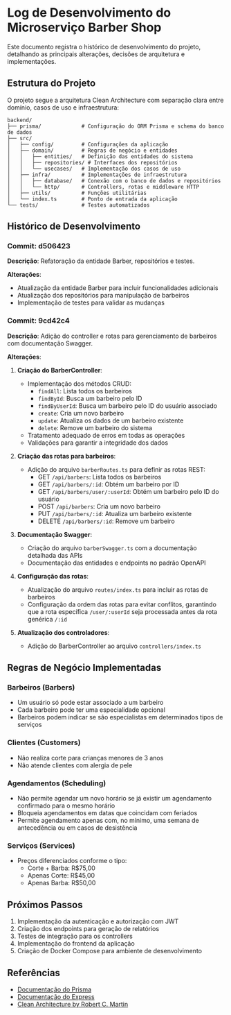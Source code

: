 # Log de Desenvolvimento do Microserviço Barber Shop

Este documento registra o histórico de desenvolvimento do projeto, detalhando as principais alterações, decisões de arquitetura e implementações.

## Estrutura do Projeto

O projeto segue a arquitetura Clean Architecture com separação clara entre domínio, casos de uso e infraestrutura:

```
backend/
├── prisma/             # Configuração do ORM Prisma e schema do banco de dados
├── src/
│   ├── config/         # Configurações da aplicação
│   ├── domain/         # Regras de negócio e entidades
│   │   ├── entities/   # Definição das entidades do sistema
│   │   ├── repositories/ # Interfaces dos repositórios
│   │   └── usecases/   # Implementação dos casos de uso
│   ├── infra/          # Implementações de infraestrutura
│   │   ├── database/   # Conexão com o banco de dados e repositórios
│   │   └── http/       # Controllers, rotas e middleware HTTP
│   ├── utils/          # Funções utilitárias
│   └── index.ts        # Ponto de entrada da aplicação
└── tests/              # Testes automatizados
```

## Histórico de Desenvolvimento

### Commit: d506423

**Descrição**: Refatoração da entidade Barber, repositórios e testes.

**Alterações**:
- Atualização da entidade Barber para incluir funcionalidades adicionais
- Atualização dos repositórios para manipulação de barbeiros
- Implementação de testes para validar as mudanças

### Commit: 9cd42c4

**Descrição**: Adição do controller e rotas para gerenciamento de barbeiros com documentação Swagger.

**Alterações**:

1. **Criação do BarberController**:
   - Implementação dos métodos CRUD:
     - `findAll`: Lista todos os barbeiros
     - `findById`: Busca um barbeiro pelo ID
     - `findByUserId`: Busca um barbeiro pelo ID do usuário associado
     - `create`: Cria um novo barbeiro
     - `update`: Atualiza os dados de um barbeiro existente
     - `delete`: Remove um barbeiro do sistema
   - Tratamento adequado de erros em todas as operações
   - Validações para garantir a integridade dos dados

2. **Criação das rotas para barbeiros**:
   - Adição do arquivo `barberRoutes.ts` para definir as rotas REST:
     - GET `/api/barbers`: Lista todos os barbeiros
     - GET `/api/barbers/:id`: Obtém um barbeiro por ID
     - GET `/api/barbers/user/:userId`: Obtém um barbeiro pelo ID do usuário
     - POST `/api/barbers`: Cria um novo barbeiro
     - PUT `/api/barbers/:id`: Atualiza um barbeiro existente
     - DELETE `/api/barbers/:id`: Remove um barbeiro

3. **Documentação Swagger**:
   - Criação do arquivo `barberSwagger.ts` com a documentação detalhada das APIs
   - Documentação das entidades e endpoints no padrão OpenAPI

4. **Configuração das rotas**:
   - Atualização do arquivo `routes/index.ts` para incluir as rotas de barbeiros
   - Configuração da ordem das rotas para evitar conflitos, garantindo que a rota específica `/user/:userId` seja processada antes da rota genérica `/:id`

5. **Atualização dos controladores**:
   - Adição do BarberController ao arquivo `controllers/index.ts`

## Regras de Negócio Implementadas

### Barbeiros (Barbers)
- Um usuário só pode estar associado a um barbeiro
- Cada barbeiro pode ter uma especialidade opcional
- Barbeiros podem indicar se são especialistas em determinados tipos de serviços

### Clientes (Customers)
- Não realiza corte para crianças menores de 3 anos
- Não atende clientes com alergia de pele

### Agendamentos (Scheduling)
- Não permite agendar um novo horário se já existir um agendamento confirmado para o mesmo horário
- Bloqueia agendamentos em datas que coincidam com feriados
- Permite agendamento apenas com, no mínimo, uma semana de antecedência ou em casos de desistência

### Serviços (Services)
- Preços diferenciados conforme o tipo:
  - Corte + Barba: R$75,00
  - Apenas Corte: R$45,00
  - Apenas Barba: R$50,00

## Próximos Passos

1. Implementação da autenticação e autorização com JWT
2. Criação dos endpoints para geração de relatórios
3. Testes de integração para os controllers
4. Implementação do frontend da aplicação
5. Criação de Docker Compose para ambiente de desenvolvimento

## Referências

- [Documentação do Prisma](https://www.prisma.io/docs/)
- [Documentação do Express](https://expressjs.com/)
- [Clean Architecture by Robert C. Martin](https://blog.cleancoder.com/uncle-bob/2012/08/13/the-clean-architecture.html) 